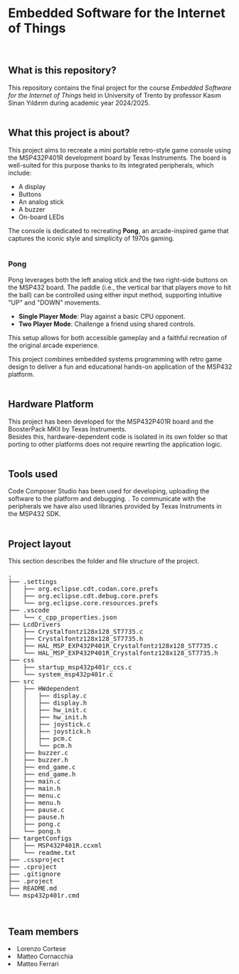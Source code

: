 # Embedded Software for the Internet of Things
<br>

<h2>What is this repository?</h2>
This repository contains the final project for the course <em>Embedded Software for the Internet of Things</em>  held in University of Trento by professor Kasım Sinan Yıldırım during academic year 2024/2025.
<br>
<br>

<h2>What this project is about?</h2>
This project aims to recreate a mini portable retro-style game console using the MSP432P401R development board by Texas Instruments. The board is well-suited for this purpose thanks to its integrated peripherals, which include:

- A display  
- Buttons  
- An analog stick  
- A buzzer  
- On-board LEDs  

The console is dedicated to recreating **Pong**, an arcade-inspired game that captures the iconic style and simplicity of 1970s gaming.
<br>
<br>

### Pong
Pong leverages both the left analog stick and the two right-side buttons on the MSP432 board. The paddle (i.e., the vertical bar that players move to hit the ball) can be controlled using either input method, supporting intuitive "UP" and "DOWN" movements.

- **Single Player Mode**: Play against a basic CPU opponent.  
- **Two Player Mode**: Challenge a friend using shared controls.  

This setup allows for both accessible gameplay and a faithful recreation of the original arcade experience.

This project combines embedded systems programming with retro game design to deliver a fun and educational hands-on application of the MSP432 platform.
<br>
<br>


<h2>Hardware Platform </h2>
This project has been developed for the MSP432P401R board and the BoosterPack MKII by Texas Instruments.<br>
Besides this, hardware-dependent code is isolated in its own folder so that porting to other platforms does not require rewrting the application logic.
<br>
<br>

<h2>Tools used </h2>
Code Composer Studio has been used for developing, uploading the software to the platform and debugging. .
To communicate with the peripherals we have also used libraries provided by Texas Instruments in the MSP432 SDK.
<br>
<br>

<h2>Project layout </h2>
This section describes the folder and file structure of the project.
<pre>
.
├── .settings
│   ├── org.eclipse.cdt.codan.core.prefs
│   ├── org.eclipse.cdt.debug.core.prefs
│   └── org.eclipse.core.resources.prefs
├── .vscode
│   └── c_cpp_properties.json
├── LcdDrivers
│   ├── Crystalfontz128x128_ST7735.c
│   ├── Crystalfontz128x128_ST7735.h
│   ├── HAL_MSP_EXP432P401R_Crystalfontz128x128_ST7735.c
│   └── HAL_MSP_EXP432P401R_Crystalfontz128x128_ST7735.h
├── css
│   ├── startup_msp432p401r_ccs.c
│   └── system_msp432p401r.c
├── src
│   ├── HWdependent
│   │   ├── display.c
│   │   ├── display.h
│   │   ├── hw_init.c
│   │   ├── hw_init.h
│   │   ├── joystick.c
│   │   ├── joystick.h
│   │   ├── pcm.c
│   │   └── pcm.h
│   ├── buzzer.c
│   ├── buzzer.h
│   ├── end_game.c
│   ├── end_game.h
│   ├── main.c
│   ├── main.h
│   ├── menu.c
│   ├── menu.h
│   ├── pause.c
│   ├── pause.h
│   ├── pong.c
│   └── pong.h
├── targetConfigs
│   ├── MSP432P401R.ccxml
│   └── readme.txt
├── .cssproject
├── .cproject
├── .gitignore
├── .project
├── README.md
└── msp432p401r.cmd
</pre>
<br>

<h2>Team members </h2>
<ui>
<li>Lorenzo Cortese</li>
<li>Matteo Cornacchia</li>
<li>Matteo Ferrari</li>

